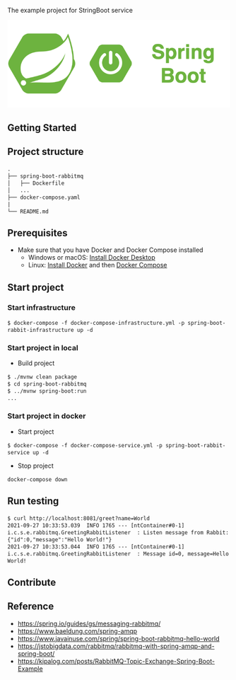 The example project for StringBoot service

<div align="center">
    <img src="./assets/images/spring_boot_icon.png"/>
</div>

## Getting Started

## Project structure
```
.
├── spring-boot-rabbitmq
│   ├── Dockerfile
│   ...
├── docker-compose.yaml
|
└── README.md
```

## Prerequisites
- Make sure that you have Docker and Docker Compose installed
  - Windows or macOS:
    [Install Docker Desktop](https://www.docker.com/get-started)
  - Linux: [Install Docker](https://www.docker.com/get-started) and then
    [Docker Compose](https://github.com/docker/compose)

## Start project
### Start infrastructure

```shell script
$ docker-compose -f docker-compose-infrastructure.yml -p spring-boot-rabbit-infrastructure up -d
```

### Start project in local

- Build project
```shell script
$ ./mvnw clean package
$ cd spring-boot-rabbitmq
$ ../mvnw spring-boot:run
...
```

### Start project in docker 

- Start project
```shell script
$ docker-compose -f docker-compose-service.yml -p spring-boot-rabbit-service up -d
```

- Stop project
```shell script
docker-compose down
```

## Run testing

```shell script
$ curl http://localhost:8081/greet?name=World
2021-09-27 10:33:53.039  INFO 1765 --- [ntContainer#0-1] i.c.s.e.rabbitmq.GreetingRabbitListener  : Listen message from Rabbit: {"id":0,"message":"Hello World!"}
2021-09-27 10:33:53.044  INFO 1765 --- [ntContainer#0-1] i.c.s.e.rabbitmq.GreetingRabbitListener  : Message id=0, message=Hello World!
```

## Contribute

## Reference

- https://spring.io/guides/gs/messaging-rabbitmq/
- https://www.baeldung.com/spring-amqp
- https://www.javainuse.com/spring/spring-boot-rabbitmq-hello-world
- https://jstobigdata.com/rabbitmq/rabbitmq-with-spring-amqp-and-spring-boot/
- https://kipalog.com/posts/RabbitMQ-Topic-Exchange-Spring-Boot-Example